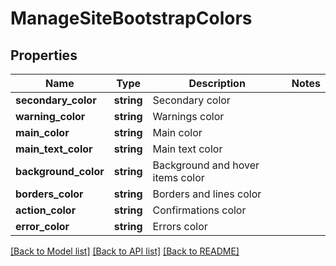 # ManageSiteBootstrapColors

## Properties
Name | Type | Description | Notes
------------ | ------------- | ------------- | -------------
**secondary_color** | **string** | Secondary color | 
**warning_color** | **string** | Warnings color | 
**main_color** | **string** | Main color | 
**main_text_color** | **string** | Main text color | 
**background_color** | **string** | Background and hover items color | 
**borders_color** | **string** | Borders and lines color | 
**action_color** | **string** | Confirmations color | 
**error_color** | **string** | Errors color | 

[[Back to Model list]](../README.md#documentation-for-models) [[Back to API list]](../README.md#documentation-for-api-endpoints) [[Back to README]](../README.md)


